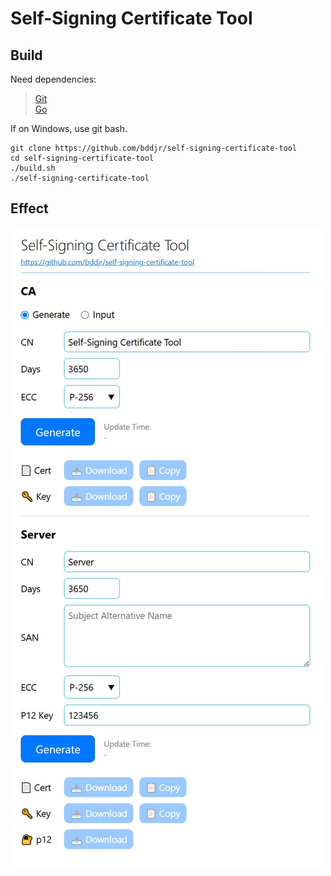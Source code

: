 # Self-Signing Certificate Tool

## Build

Need dependencies:
> [Git](https://git-scm.com)  
> [Go](https://go.dev)  

If on Windows, use git bash.

```
git clone https://github.com/bddjr/self-signing-certificate-tool
cd self-signing-certificate-tool
./build.sh
./self-signing-certificate-tool
```

## Effect

![img](img.jpg)
